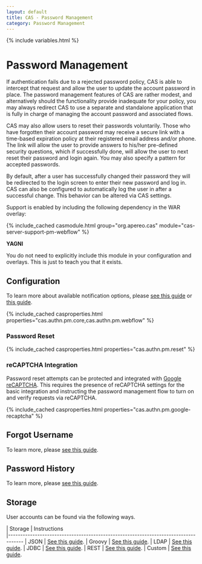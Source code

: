 ```yaml
---
layout: default
title: CAS - Password Management
category: Password Management
---
```


{% include variables.html %}

# Password Management

If authentication fails due to a rejected password policy, CAS is able to intercept
that request and allow the user to update the account password in place. The password management 
features of CAS are rather modest, and alternatively should the functionality provide inadequate 
for your policy, you may always redirect CAS to use a separate and standalone application 
that is fully in charge of managing the account password and associated flows.

CAS may also allow users to reset their passwords voluntarily. Those who have forgotten their account password
may receive a secure link with a time-based expiration policy at their registered email address and/or phone. The link
will allow the user to provide answers to his/her pre-defined security questions, which if successfully done,
will allow the user to next reset their password and login again. You may also specify a pattern for accepted passwords. 

By default, after a user has successfully changed their password they will be redirected to the login screen
to enter their new password and log in. CAS can also be configured to automatically log the user in after
a successful change. This behavior can be altered via CAS settings. 

Support is enabled by including the following dependency in the WAR overlay:

{% include_cached casmodule.html group="org.apereo.cas" module="cas-server-support-pm-webflow" %}

<div class="alert alert-info"><strong>YAGNI</strong><p>You do not need to explicitly include this module
in your configuration and overlays. This is just to teach you that it exists.</p></div>

## Configuration

To learn more about available notification options, please [see this guide](../notifications/SMS-Messaging-Configuration.html) 
or [this guide](../notifications/Sending-Email-Configuration.html). 

{% include_cached casproperties.html properties="cas.authn.pm.core,cas.authn.pm.webflow" %}

### Password Reset

{% include_cached casproperties.html properties="cas.authn.pm.reset" %}

### reCAPTCHA Integration

Password reset attempts can be protected and integrated 
with [Google reCAPTCHA](https://developers.google.com/recaptcha). This requires 
the presence of reCAPTCHA settings for the basic integration and instructing 
the password management flow to turn on and verify requests via reCAPTCHA. 

{% include_cached casproperties.html properties="cas.authn.pm.google-recaptcha" %}
 
## Forgot Username
                                                                      
To learn more, please [see this guide](Password-Management-ForgotUsername.html).

## Password History

To learn more, please [see this guide](Password-Management-History.html).
   
## Storage

User accounts can be found via the following ways.

| Storage          | Instructions                                         
|------------------------------------------------------------------------------------
| JSON             | [See this guide](Password-Management-JSON.html).
| Groovy           | [See this guide](Password-Management-Groovy.html).
| LDAP             | [See this guide](Password-Management-LDAP.html).
| JDBC             | [See this guide](Password-Management-JDBC.html).
| REST             | [See this guide](Password-Management-REST.html).
| Custom           | [See this guide](Password-Management-Custom.html).
